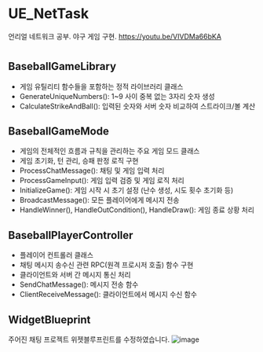 # UE_NetTask
언리얼 네트워크 공부. 야구 게임 구현.
https://youtu.be/VIVDMa66bKA

#

## BaseballGameLibrary
* 게임 유틸리티 함수들을 포함하는 정적 라이브러리 클래스
* GenerateUniqueNumbers(): 1~9 사이 중복 없는 3자리 숫자 생성
* CalculateStrikeAndBall(): 입력된 숫자와 서버 숫자 비교하여 스트라이크/볼 계산

## BaseballGameMode
* 게임의 전체적인 흐름과 규칙을 관리하는 주요 게임 모드 클래스
* 게임 초기화, 턴 관리, 승패 판정 로직 구현
* ProcessChatMessage(): 채팅 및 게임 입력 처리
* ProcessGameInput(): 게임 입력 검증 및 게임 로직 처리
* InitializeGame(): 게임 시작 시 초기 설정 (난수 생성, 시도 횟수 초기화 등)
* BroadcastMessage(): 모든 플레이어에게 메시지 전송
* HandleWinner(), HandleOutCondition(), HandleDraw(): 게임 종료 상황 처리

## BaseballPlayerController
* 플레이어 컨트롤러 클래스
* 채팅 메시지 송수신 관련 RPC(원격 프로시저 호출) 함수 구현
* 클라이언트와 서버 간 메시지 통신 처리
* SendChatMessage(): 메시지 전송 함수
* ClientReceiveMessage(): 클라이언트에서 메시지 수신 함수

## WidgetBlueprint
주어진 채팅 프로젝트 위젯블루프린트를 수정하였습니다.
![image](https://github.com/user-attachments/assets/f6147a8a-7800-4cde-b84b-7a428ad96a73)
